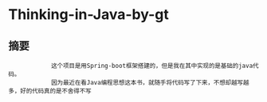 # Thinking-in-Java-by-gt
## 摘要
				这个项目是用Spring-boot框架搭建的，但是我在其中实现的是基础的java代码。
				因为最近在看Java编程思想这本书，就随手将代码写了下来，不想却越写越多，好的代码真的是不舍得不写
